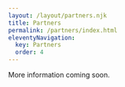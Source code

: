 ```yaml
---
layout: /layout/partners.njk
title: Partners
permalink: /partners/index.html
eleventyNavigation:
  key: Partners
  order: 4
---
```

More information coming soon.
